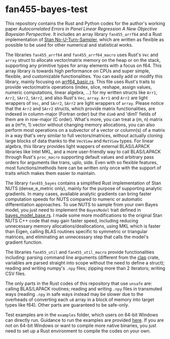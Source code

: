 # fan455-bayes-test

This repository contains the Rust and Python codes for the author's working paper *Autocorrelated Errors in Panel Linear Regression A New Objective Bayesian Perspective*. It includes an array library `fan455_arrf64` and a Rust implementation of [Stan No-U-Turn-Sampler](https://github.com/stan-dev/stan), which are written as flexible as possible to be used for other numerical and statistical works. 

The libraries `fan455_arrf64` and `fan455_arrf64_macro` uses Rust's `Vec` and `array` struct to allocate vector/matrix memory on the heap or on the stack, supporting any primitive types for array elements with a focus on f64. This array library is towards high performance on CPUs and super simple, flexible, and customizable functionalities. You can easily add or modify this library, mainly focusing on [arrf64_basic.rs](src/fan455_arrf64/src/arrf64_basic.rs). This file uses Rust's traits to provide vector/matrix operations (index, slice, reshape, assign values, numeric computations, linear algebra, ...) for my written structs like `Arr1`, `Arr2`, `SArr2`, `SArr2`, and also Rust's `Vec`, `array`. `Arr1` and `Arr2` are light wrappers of `Vec`, and `SArr2`, `SArr2` are light wrappers of `array`. Please notice that the `Arr2` and `SArr2` structs, which provide matrix functionalities, are indexed in column-major (Fortran order) but the `dim0` and 'dim1' fields of them are in row-major (C order). What's more, you can treat a (m, n) matrix as a (m*n, 1) vector without changing memory allocations, you can also perform most operations on a subvector of a vector or column(s) of a matrix in a way that's very similar to full vectors/matrices, without actually cloning large blocks of data thanks to the `VecView` and `MatView` types. For linear algebra, this library provides light wappers of external BLAS/LAPACK libraries like Intel MKL, and a more user-friendly way to call BLAS/LAPACK through Rust's `proc_macro` supporting default values and arbitrary pass orders for arguments like trans, uplo, side. Even with so flexible features, most functions/methods here can be written only once with the support of traits which makes them easier to maintain.

The library `fan455_bayes` contains a simplified Rust implementation of Stan NUTS (dense_e_metric only), mainly for the purpose of supporting analytic gradients. In many cases, available analytic gradients can bring faster computation speeds for NUTS compared to numeric or automatic differentiation approaches. To use NUTS to sample from your own Bayes model, you just need to implement the `BayesModel` trait defined in [bayes_model_base.rs](src/fan455_bayes/src/bayes_model_base.rs). I made some more modifications to the original Stan NUTS C++ code that may gain faster speed, including reducing unnecessary memory allocations/deallocations, using MKL which is faster than Eigen, calling BLAS routines specific to symmetric or triangular matrices, and eliminating an unnecessary step that calls the model's gradient function.

The libraries `fan455_util` and `fan455_util_macro` provide functionalities including: parsing command line arguments (different from the [clap](https://github.com/clap-rs/clap) crate, variables are parsed straight into scope without the need to define a struct); reading and writing numpy's `.npy` files; zipping more than 2 iterators; writing CSV files.

The only parts in the Rust codes of this repository that use `unsafe` are: calling BLAS/LAPACK routines; reading and writing `.npy` files in transmuted ways (reading `.npy` in safe ways instead may be slower due to the overheads of converting each `u8` array in a block of memory into target types like f64). Other parts are guaranteed to be safe-only.

Test examples are in the `examples` folder, which users on 64-bit Windows can directly run. Guidance to run the examples are provided [here](examples/README.md). If you are not on 64-bit Windows or want to compile more native binaries, you just need to set up a Rust environment to compile the codes on your own.
